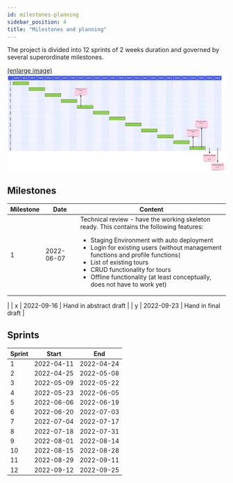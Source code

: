 ```yaml
---
id: milestones-planning
sidebar_position: 4
title: "Milestones and planning"
---
```


The project is divided into 12 sprints of 2 weeks duration and governed by several superordinate milestones. 

[(enlarge image)](/img/general/GANTT.jpg)
![Example banner](/img/general/GANTT.jpg)

## Milestones

| Milestone | Date       | Content                                                                                                                                                                                                                                                                                                                                                                                         |
|-----------|------------|-------------------------------------------------------------------------------------------------------------------------------------------------------------------------------------------------------------------------------------------------------------------------------------------------------------------------------------------------------------------------------------------------|
| 1         | 2022-06-07 | Technical review - have the working skeleton ready. This contains the following features: <ul><li>Staging Environment with auto deployment</li><li>Login for existing users (without management functions and profile functions(</li><li>List of existing tours</li><li>CRUD functionality for tours</li><li>Offline functionality (at least conceptually, does not have to work yet)</li></ul> |
|
| x         | 2022-09-16 | Hand in abstract draft                                                                                                                                                                                                                                                                                                                                                                          |
| y         | 2022-09-23 | Hand in final draft                                                                                                                                                                                                                                                                                                                                                                             |

## Sprints

| Sprint  | Start      | End        |
|---------|------------|------------|
| 1       | 2022-04-11 | 2022-04-24 |
| 2       | 2022-04-25 | 2022-05-08 |
| 3       | 2022-05-09 | 2022-05-22 |
| 4       | 2022-05-23 | 2022-06-05 |
| 5       | 2022-06-06 | 2022-06-19 |
| 6       | 2022-06-20 | 2022-07-03 |
| 7       | 2022-07-04 | 2022-07-17 |
| 8       | 2022-07-18 | 2022-07-31 |
| 9       | 2022-08-01 | 2022-08-14 |
| 10      | 2022-08-15 | 2022-08-28 |
| 11      | 2022-08-29 | 2022-09-11 |
| 12      | 2022-09-12 | 2022-09-25 |